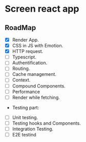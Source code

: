 # Screen react app

## RoadMap

- [x] Render App.
- [x] CSS in JS with Emotion.
- [x] HTTP request.
- [ ] Typescript.
- [ ] Authentification.
- [ ] Routing.
- [ ] Cache management.
- [ ] Context.
- [ ] Compound Components.
- [ ] Performance
- [ ] Render while fetching.
- Testing part:
- [ ] Unit testing.
- [ ] Testing hooks and Components.
- [ ] Integration Testing.
- [ ] E2E testind
